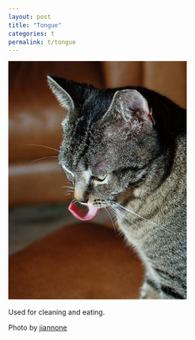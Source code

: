 ```yaml
---
layout: post
title: "Tongue"
categories: t
permalink: t/tongue
---
```


<img src="/images/t/tongue.jpg">

Used for cleaning and eating.

Photo by <a href="http://www.flickr.com/photos/jiannone/362205078/">jiannone</a>